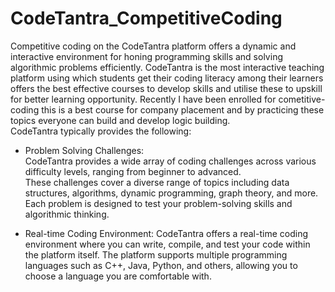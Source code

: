 # CodeTantra_CompetitiveCoding

Competitive coding on the CodeTantra platform offers a dynamic and interactive environment for honing programming skills and solving algorithmic problems efficiently.
CodeTantra is the most interactive teaching platform using which students get their coding literacy among their learners offers the best effective courses to develop skills and utilise these to upskill for better learning opportunity. Recently I have been enrolled for cometitive-coding this is a best course for company placement and by practicing these topics everyone can build and develop logic building.<br>
CodeTantra typically provides the following:<br>

- Problem Solving Challenges:<br>
CodeTantra provides a wide array of coding challenges across various difficulty levels, ranging from beginner to advanced.<br>
These challenges cover a diverse range of topics including data structures, algorithms, dynamic programming, graph theory, and more.
Each problem is designed to test your problem-solving skills and algorithmic thinking.

- Real-time Coding Environment:
CodeTantra offers a real-time coding environment where you can write, compile, and test your code within the platform itself.
The platform supports multiple programming languages such as C++, Java, Python, and others, allowing you to choose a language you are comfortable with.
